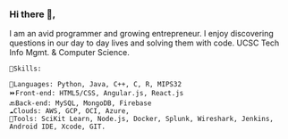 ### Hi there 👋,  

I am an avid programmer and growing entrepreneur. I enjoy discovering questions in our day to day lives and solving them with code. 
UCSC Tech Info Mgmt. & Computer Science.

    🔭Skills:   
                                                    
    💬Languages: Python, Java, C++, C, R, MIPS32  
    ⏩Front-end: HTML5/CSS, Angular.js, React.js
    🔙Back-end: MySQL, MongoDB, Firebase 
    ☁️Clouds: AWS, GCP, OCI, Azure, 
    🧰Tools: SciKit Learn, Node.js, Docker, Splunk, Wireshark, Jenkins, Android IDE, Xcode, GIT. 
<!--
**schaubey1/schaubey1** is a ✨ _special_ ✨ repository because its `README.md` (this file) appears on your GitHub profile.

Here are some ideas to get you started:

- 🔭 I’m currently working on ...
- 🌱 I’m currently learning ...
- 👯 I’m looking to collaborate on ...
- 🤔 I’m looking for help with ...
- 💬 Ask me about ...
- 📫 How to reach me: ...
- 😄 Pronouns: ...
- ⚡ Fun fact: ...
-->
